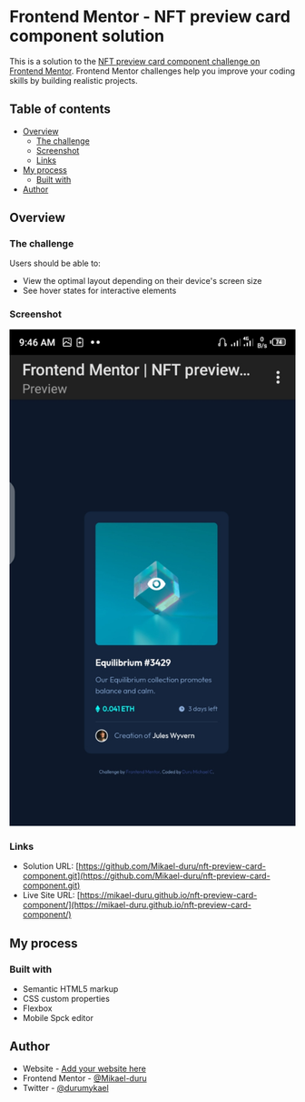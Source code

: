 # Frontend Mentor - NFT preview card component solution

This is a solution to the [NFT preview card component challenge on Frontend Mentor](https://www.frontendmentor.io/challenges/nft-preview-card-component-SbdUL_w0U). Frontend Mentor challenges help you improve your coding skills by building realistic projects. 

## Table of contents

- [Overview](#overview)
  - [The challenge](#the-challenge)
  - [Screenshot](#screenshot)
  - [Links](#links)
- [My process](#my-process)
  - [Built with](#built-with)
- [Author](#author)

## Overview

### The challenge

Users should be able to:

- View the optimal layout depending on their device's screen size
- See hover states for interactive elements

### Screenshot

![Desktop view Screenshot](./images/desktop-screenshot.png)

### Links

- Solution URL: [https://github.com/Mikael-duru/nft-preview-card-component.git](https://github.com/Mikael-duru/nft-preview-card-component.git)
- Live Site URL: [https://mikael-duru.github.io/nft-preview-card-component/](https://mikael-duru.github.io/nft-preview-card-component/)

## My process

### Built with

- Semantic HTML5 markup
- CSS custom properties
- Flexbox
- Mobile Spck editor

## Author

- Website - [Add your website here](https://your-website.com)
- Frontend Mentor - [@Mikael-duru](https://www.frontendmentor.io/profile/mikael-duru)
- Twitter - [@durumykael](https://www.twitter.com/durumykael)